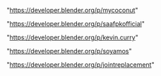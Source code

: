 "https://developer.blender.org/p/mycoconut"

"https://developer.blender.org/p/saafpkofficial"

"https://developer.blender.org/p/kevin.curry"

"https://developer.blender.org/p/soyamos"

 
"https://developer.blender.org/p/jointreplacement"


 
